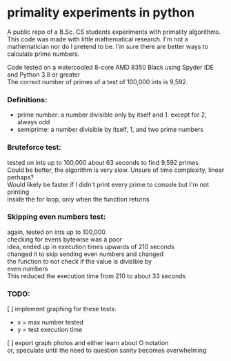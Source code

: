 # primality experiments in python
A public repo of a B.Sc. CS students experiments with primality algorithms. This code was made with little mathematical research. I'm not a mathematician nor do I pretend to be. I'm sure there are better ways to calculate prime numbers.

Code tested on a watercooled 8-core AMD 8350 Black using Spyder IDE and Python 3.8 or greater  
The correct number of primes of a test of 100,000 ints is 9,592.  

### Definitions:
* prime number: a number divisible only by itself and 1. except for 2, always odd
* semiprime: a number divisible by itself, 1, and two prime numbers


### Bruteforce test:
tested on ints up to 100,000
about 63 seconds to find 9,592 primes  
Could be better, the algorithm is very slow. Unsure of time complexity, linear perhaps?  
Would likely be faster if I didn't print every prime to console but I'm not printing  
   inside the for loop, only when the function returns  


### Skipping even numbers test:
again, tested on ints up to 100,000  
checking for evens bytewise was a poor  
idea, ended up in execution times upwards of 210 seconds  
changed it to skip sending even numbers and changed  
the function to not check if the value is divisible by  
even numbers  
This reduced the execution time from 210 to about 33 seconds  


### TODO:
 [ ] implement graphing for these tests:
* x = max number tested  
* y = test execution time  

 [ ] export graph photos and either learn about O notation  
or, speculate until the need to question sanity becomes overwhelming  
